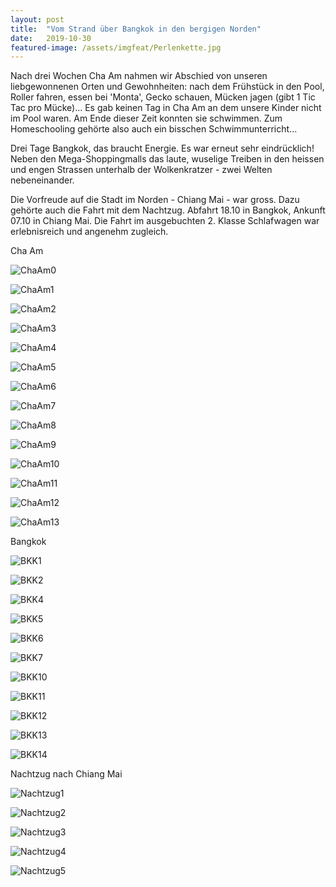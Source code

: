 ```yaml
---
layout: post
title:  "Vom Strand über Bangkok in den bergigen Norden"
date:   2019-10-30
featured-image: /assets/imgfeat/Perlenkette.jpg
--- 
```

Nach drei Wochen Cha Am nahmen wir Abschied von unseren liebgewonnenen Orten und Gewohnheiten: nach dem Frühstück in den Pool, Roller fahren, essen bei 'Monta', Gecko schauen, Mücken jagen (gibt 1 Tic Tac pro Mücke)... Es gab keinen Tag in Cha Am an dem unsere Kinder nicht im Pool waren. Am Ende dieser Zeit konnten sie schwimmen. Zum Homeschooling gehörte also auch ein bisschen Schwimmunterricht...

Drei Tage Bangkok, das braucht Energie. Es war erneut sehr eindrücklich! Neben den Mega-Shoppingmalls das laute, wuselige Treiben in den heissen und engen Strassen unterhalb der Wolkenkratzer - zwei Welten nebeneinander.

Die Vorfreude auf die Stadt im Norden - Chiang Mai - war gross. Dazu gehörte auch die Fahrt mit dem Nachtzug. Abfahrt 18.10 in Bangkok, Ankunft 07.10 in Chiang Mai. Die Fahrt im ausgebuchten 2. Klasse Schlafwagen war erlebnisreich und angenehm zugleich.


Cha Am

![ChaAm0]({{site.baseurl}}/assets/img/11_Nachtzug/ChaAm_00_neu.jpg)

![ChaAm1]({{site.baseurl}}/assets/img/11_Nachtzug/ChaAm_01.jpg)

![ChaAm2]({{site.baseurl}}/assets/img/11_Nachtzug/ChaAm_02.jpg)

![ChaAm3]({{site.baseurl}}/assets/img/11_Nachtzug/ChaAm_03.jpg)

![ChaAm4]({{site.baseurl}}/assets/img/11_Nachtzug/ChaAm_004.jpg)

![ChaAm5]({{site.baseurl}}/assets/img/11_Nachtzug/ChaAm_05.jpg)

![ChaAm6]({{site.baseurl}}/assets/img/11_Nachtzug/ChaAm_06.jpg)

![ChaAm7]({{site.baseurl}}/assets/img/11_Nachtzug/ChaAm_07_neu.jpg)

![ChaAm8]({{site.baseurl}}/assets/img/11_Nachtzug/ChaAm_08.jpg)

![ChaAm9]({{site.baseurl}}/assets/img/11_Nachtzug/ChaAm_09_neu.jpg)

![ChaAm10]({{site.baseurl}}/assets/img/11_Nachtzug/ChaAm_10_neu.jpg)

![ChaAm11]({{site.baseurl}}/assets/img/11_Nachtzug/ChaAm_11_neu.jpg)

![ChaAm12]({{site.baseurl}}/assets/img/11_Nachtzug/ChaAm_12_neu.jpg)

![ChaAm13]({{site.baseurl}}/assets/img/11_Nachtzug/ChaAm_13_neu.jpg)


Bangkok

![BKK1]({{site.baseurl}}/assets/img/11_Nachtzug/BKK_01.jpg)

![BKK2]({{site.baseurl}}/assets/img/11_Nachtzug/BKK_02.jpg)

![BKK4]({{site.baseurl}}/assets/img/11_Nachtzug/BKK_04.jpg)

![BKK5]({{site.baseurl}}/assets/img/11_Nachtzug/BKK_05.jpg)

![BKK6]({{site.baseurl}}/assets/img/11_Nachtzug/BKK_06.jpg)

![BKK7]({{site.baseurl}}/assets/img/11_Nachtzug/BKK_07.jpg)

![BKK10]({{site.baseurl}}/assets/img/11_Nachtzug/BKK_10.jpg)

![BKK11]({{site.baseurl}}/assets/img/11_Nachtzug/BKK_11.jpg)

![BKK12]({{site.baseurl}}/assets/img/11_Nachtzug/BKK_12.jpg)

![BKK13]({{site.baseurl}}/assets/img/11_Nachtzug/BKK_13.jpg)

![BKK14]({{site.baseurl}}/assets/img/11_Nachtzug/BKK_14.jpg)


Nachtzug nach Chiang Mai

![Nachtzug1]({{site.baseurl}}/assets/img/11_Nachtzug/Nachtzug_01.jpg)

![Nachtzug2]({{site.baseurl}}/assets/img/11_Nachtzug/Nachtzug_02.jpg)

![Nachtzug3]({{site.baseurl}}/assets/img/11_Nachtzug/Nachtzug_03.jpg)

![Nachtzug4]({{site.baseurl}}/assets/img/11_Nachtzug/Nachtzug_04.jpg)

![Nachtzug5]({{site.baseurl}}/assets/img/11_Nachtzug/Nachtzug_05.jpg)









